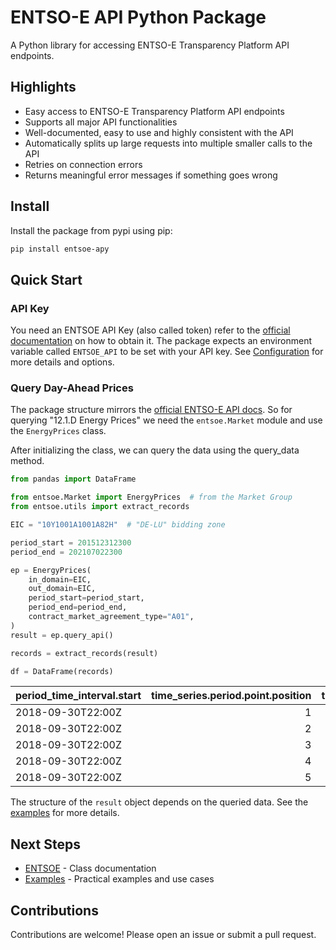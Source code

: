 # ENTSO-E API Python Package

A Python library for accessing ENTSO-E Transparency Platform API endpoints.

## Highlights

- Easy access to ENTSO-E Transparency Platform API endpoints
- Supports all major API functionalities
- Well-documented, easy to use and highly consistent with the API
- Automatically splits up large requests into multiple smaller calls to the API
- Retries on connection errors
- Returns meaningful error messages if something goes wrong

## Install

Install the package from pypi using pip:

```sh
pip install entsoe-apy
```

## Quick Start

### API Key

You need an ENTSOE API Key (also called token) refer to the [official documentation](https://transparencyplatform.zendesk.com/hc/en-us/articles/12845911031188-How-to-get-security-token) on how to obtain it. The package expects an environment variable called `ENTSOE_API` to be set with your API key. See [Configuration](./configuration.md) for more details and options.

### Query Day-Ahead Prices

The package structure mirrors the [official ENTSO-E API docs](https://documenter.getpostman.com/view/7009892/2s93JtP3F6). So for querying "12.1.D Energy Prices" we need the `entsoe.Market` module and use the `EnergyPrices` class.

After initializing the class, we can query the data using the query_data method.

```python
from pandas import DataFrame

from entsoe.Market import EnergyPrices  # from the Market Group
from entsoe.utils import extract_records

EIC = "10Y1001A1001A82H"  # "DE-LU" bidding zone

period_start = 201512312300
period_end = 202107022300

ep = EnergyPrices(
    in_domain=EIC,
    out_domain=EIC,
    period_start=period_start,
    period_end=period_end,
    contract_market_agreement_type="A01",
)
result = ep.query_api()

records = extract_records(result)

df = DataFrame(records)
```

| period_time_interval.start | time_series.period.point.position | time_series.period.point.price_amount | time_series.business_type | time_series.currency_unit_name | time_series.price_measure_unit_name | time_series.period.resolution |
| :------------------------- | --------------------------------: | ------------------------------------: | :------------------------ | :----------------------------- | :---------------------------------- | :---------------------------- |
| 2018-09-30T22:00Z          |                                 1 |                                  49.3 | A62                       | EUR                            | MWH                                 | PT15M                         |
| 2018-09-30T22:00Z          |                                 2 |                                 44.38 | A62                       | EUR                            | MWH                                 | PT15M                         |
| 2018-09-30T22:00Z          |                                 3 |                                 36.99 | A62                       | EUR                            | MWH                                 | PT15M                         |
| 2018-09-30T22:00Z          |                                 4 |                                 35.54 | A62                       | EUR                            | MWH                                 | PT15M                         |
| 2018-09-30T22:00Z          |                                 5 |                                  46.5 | A62                       | EUR                            | MWH                                 | PT15M                         |



The structure of the `result` object depends on the queried data. See the [examples](./examples.md) for more details.

## Next Steps

- [ENTSOE](./ENTSOE/index.md) - Class documentation
- [Examples](./examples.md) - Practical examples and use cases


## Contributions

Contributions are welcome! Please open an issue or submit a pull request.